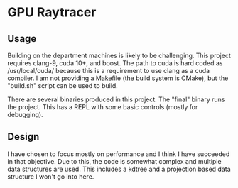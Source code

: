 # GPU Raytracer
 
## Usage
Building on the department machines is likely to be challenging.
This project requires clang-9, cuda 10+, and boost. The path to cuda
is hard coded as /usr/local/cuda/ because this is a requirement to
use clang as a cuda compiler. I am not providing a Makefile (the build system
is CMake), but the "build.sh" script can be used to build.

There are several binaries produced in this project. The "final" binary runs
the project. This has a REPL with some basic controls (mostly for debugging).

## Design

I have chosen to focus mostly on performance and I think I have succeeded
in that objective. Due to this, the code is somewhat complex and multiple
data structures are used. This includes a kdtree and a projection based
data structure I won't go into here.
